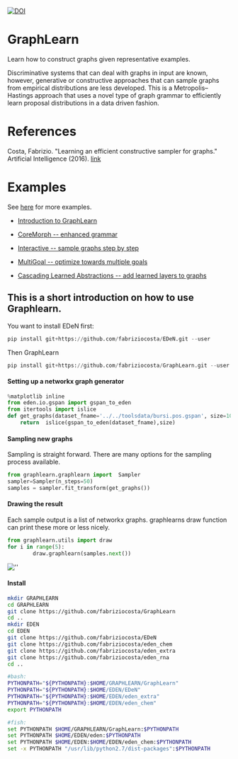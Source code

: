 [![DOI](https://zenodo.org/badge/33873956.svg)](https://zenodo.org/badge/latestdoi/33873956)

# GraphLearn
Learn how to construct graphs given representative examples.

Discriminative systems that can deal with graphs in input are known, however, generative or constructive approaches that can sample graphs from empirical distributions are less developed. This is a Metropolis–Hastings approach that uses a novel type of graph grammar to efficiently learn proposal distributions in a data driven fashion.


# References
Costa, Fabrizio. "Learning an efficient constructive sampler for graphs." Artificial Intelligence (2016). [link](http://www.sciencedirect.com/science/article/pii/S0004370216000138)


# Examples
See [here](https://github.com/fabriziocosta/GraphLearn_examples) for more examples.

* [Introduction to GraphLearn](https://github.com/fabriziocosta/GraphLearn_examples/blob/master/Introduction.ipynb)

* [CoreMorph -- enhanced grammar](https://github.com/fabriziocosta/GraphLearn_examples/blob/master/Abstract/CoreMorph.ipynb)

* [Interactive -- sample graphs step by step](https://github.com/fabriziocosta/GraphLearn_examples/blob/master/simple_toys/interactive_creation.ipynb)

* [MultiGoal -- optimize towards multiple goals](https://github.com/fabriziocosta/GraphLearn_examples/blob/master/SamplerCombiner.ipynb)

* [Cascading Learned Abstractions -- add learned layers to graphs](https://github.com/smautner/GraphLearn_examples/blob/master/notebooks/cascade.ipynb)


## This is a short introduction on how to use Graphlearn.


You want to install EDeN first:
```python
pip install git+https://github.com/fabriziocosta/EDeN.git --user
```
Then GraphLearn
```python
pip install git+https://github.com/fabriziocosta/GraphLearn.git --user
```

#### Setting up a networkx graph generator

```python
%matplotlib inline
from eden.io.gspan import gspan_to_eden
from itertools import islice
def get_graphs(dataset_fname='../../toolsdata/bursi.pos.gspan', size=100):
    return  islice(gspan_to_eden(dataset_fname),size)
```

#### Sampling new graphs

Sampling is straight forward.
There are many options for the sampling process available.

```python
from graphlearn.graphlearn import  Sampler
sampler=Sampler(n_steps=50)
samples = sampler.fit_transform(get_graphs())

```

#### Drawing the result

Each sample output is a list of networkx graphs.
graphlearns draw function can print these more or less nicely.
```python
from graphlearn.utils import draw
for i in range(5):
        draw.graphlearn(samples.next())
```

![''](https://raw.githubusercontent.com/smautner/GraphLearn/master/example.png)


#### Install 

```bash 
mkdir GRAPHLEARN 
cd GRAPHLEARN
git clone https://github.com/fabriziocosta/GraphLearn
cd ..
mkdir EDEN 
cd EDEN 
git clone https://github.com/fabriziocosta/EDeN
git clone https://github.com/fabriziocosta/eden_chem
git clone https://github.com/fabriziocosta/eden_extra
git clone https://github.com/fabriziocosta/eden_rna
cd .. 
```

```bash
#bash:
PYTHONPATH="${PYTHONPATH}:$HOME/GRAPHLEARN/GraphLearn"
PYTHONPATH="${PYTHONPATH}:$HOME/EDEN/EDeN"
PYTHONPATH="${PYTHONPATH}:$HOME/EDEN/eden_extra"
PYTHONPATH="${PYTHONPATH}:$HOME/EDEN/eden_chem"
export PYTHONPATH
```

```bash
#fish: 
set PYTHONPATH $HOME/GRAPHLEARN/GraphLearn:$PYTHONPATH
set PYTHONPATH $HOME/EDEN/eden:$PYTHONPATH 
set PYTHONPATH $HOME/EDEN:$HOME/EDEN/eden_chem:$PYTHONPATH
set -x PYTHONPATH "/usr/lib/python2.7/dist-packages":$PYTHONPATH
```












